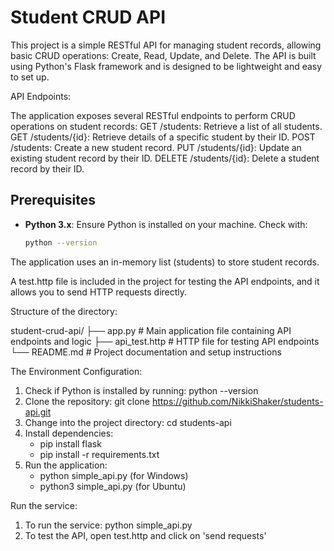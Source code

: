 # Student CRUD API

This project is a simple RESTful API for managing student records, allowing basic CRUD operations: Create, Read, Update, and Delete. The API is built 
using Python's Flask framework and is designed to be lightweight and easy to set up.

API Endpoints:

The application exposes several RESTful endpoints to perform CRUD operations on student records:
GET /students: Retrieve a list of all students.
GET /students/{id}: Retrieve details of a specific student by their ID.
POST /students: Create a new student record.
PUT /students/{id}: Update an existing student record by their ID.
DELETE /students/{id}: Delete a student record by their ID.

## Prerequisites

- **Python 3.x**: Ensure Python is installed on your machine. Check with:
  ```bash
  python --version

The application uses an in-memory list (students) to store student records.

A test.http file is included in the project for testing the API endpoints, and it allows you to send HTTP requests directly.

Structure of the directory:

student-crud-api/
├── app.py             # Main application file containing API endpoints and logic
├── api_test.http      # HTTP file for testing API endpoints
└── README.md          # Project documentation and setup instructions


The Environment Configuration:

1. Check if Python is installed by running: python --version
2. Clone the repository: git clone https://github.com/NikkiShaker/students-api.git
3. Change into the project directory: cd students-api
4. Install dependencies:
    * pip install flask
    * pip install -r requirements.txt
6. Run the application:
     * python simple_api.py (for Windows)
     * python3 simple_api.py (for Ubuntu)


Run the service:

1. To run the service: python simple_api.py
2. To test the API, open test.http and click on 'send requests'

